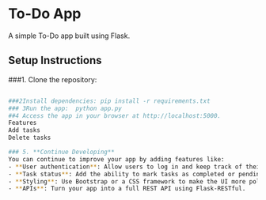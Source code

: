 # To-Do App

A simple To-Do app built using Flask.

## Setup Instructions

###1. Clone the repository:
   ```bash
   
###2Install dependencies: pip install -r requirements.txt
### 3Run the app:  python app.py
##4 Access the app in your browser at http://localhost:5000.
Features
Add tasks
Delete tasks

### 5. **Continue Developing**  
You can continue to improve your app by adding features like:
- **User authentication**: Allow users to log in and keep track of their tasks.
- **Task status**: Add the ability to mark tasks as completed or pending.
- **Styling**: Use Bootstrap or a CSS framework to make the UI more polished.
- **APIs**: Turn your app into a full REST API using Flask-RESTful.

